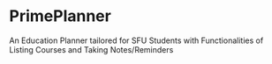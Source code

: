 # PrimePlanner
An Education Planner tailored for SFU Students with Functionalities of Listing Courses and Taking Notes/Reminders
